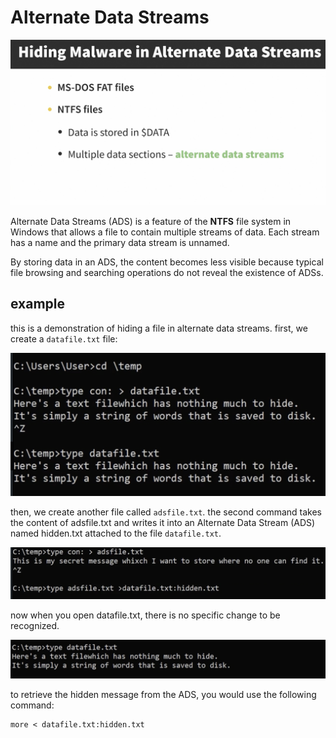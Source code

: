 # Alternate Data Streams

![b136c7234f43e13a5bf09c635fd0c9ee.png](../../_resources/b136c7234f43e13a5bf09c635fd0c9ee.png)

Alternate Data Streams (ADS) is a feature of the **NTFS** file system in Windows that allows a file to contain multiple streams of data. Each stream has a name and the primary data stream is unnamed.

By storing data in an ADS, the content becomes less visible because typical file browsing and searching operations do not reveal the existence of ADSs.

## example

this is a demonstration of hiding a file in alternate data streams.
first, we create a `datafile.txt` file:

![d7b2837f6b9ed5b56012aae6f9638af9.png](../../_resources/d7b2837f6b9ed5b56012aae6f9638af9.png)

then, we create another file called `adsfile.txt`. the second command takes the content of adsfile.txt and writes it into an Alternate Data Stream (ADS) named hidden.txt attached to the file `datafile.txt`.

![aae787eda15e1daa94cdf17e048c7e97.png](../../_resources/aae787eda15e1daa94cdf17e048c7e97.png)

now when you open datafile.txt, there is no specific change to be recognized.

![09485b616084521656c59d6336153209.png](../../_resources/09485b616084521656c59d6336153209.png)

to retrieve the hidden message from the ADS, you would use the following command:

```shell
more < datafile.txt:hidden.txt
```
